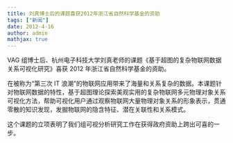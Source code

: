 ```yaml
---
title: 刘真博士后的课题喜获2012年浙江省自然科学基金的资助
tags: ["新闻"]
date: 2012-4-16
author: admin
mathjax: true
---
```


VAG 组博士后、杭州电子科技大学刘真老师的课题《基于超图的复杂物联网数据关系可视化研究》喜获 2012 年浙江省自然科学基金的资助。

在被称为“第三次 IT 浪潮”的物联网应用带来了海量和关系复杂的数据。本课题针对物联网数据的特性，基于超图理论探索美观实用的复杂物联网多元物理对象关系可视化方法，帮助可视化用户通过观察物联网大量物理对象关系的形象表示，贯通零散的知识发现，发掘物联网的隐含特征、潜在关联性和关系模式。

这个课题的立项表明了我们组可视分析研究工作在获得政府资助上跨出可喜的一步。
